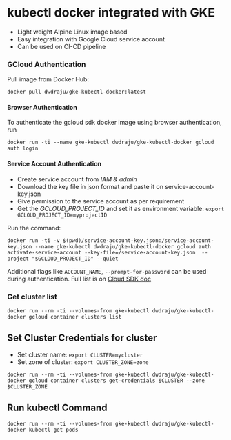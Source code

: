 # kubectl docker integrated with GKE
* Light weight Alpine Linux image based
* Easy integration with Google Cloud service account
* Can be used on CI-CD pipeline

### GCloud Authentication
Pull image from Docker Hub:
```
docker pull dwdraju/gke-kubectl-docker:latest
``` 
#### Browser Authentication
To authenticate the gcloud sdk docker image using browser authentication, run
```
docker run -ti --name gke-kubectl dwdraju/gke-kubectl-docker gcloud auth login
```

#### Service Account Authentication
* Create service account from *IAM & admin*
* Download the key file in json format and paste it on service-account-key.json
* Give permission to the service account as per requirement
* Get the *GCLOUD_PROJECT_ID* and set it as environment variable: `export GCLOUD_PROJECT_ID=myprojectID`

Run the command:
```
docker run -ti -v $(pwd)/service-account-key.json:/service-account-key.json --name gke-kubectl dwdraju/gke-kubectl-docker gcloud auth activate-service-account --key-file=/service-account-key.json  --project "$GCLOUD_PROJECT_ID" --quiet
```

Additional flags like `ACCOUNT_NAME`, `--prompt-for-password` can be used during authentication. Full list is on [Cloud SDK doc](https://cloud.google.com/sdk/gcloud/reference/auth/activate-service-account)


### Get cluster list

```
docker run --rm -ti --volumes-from gke-kubectl dwdraju/gke-kubectl-docker gcloud container clusters list
```

## Set Cluster Credentials for cluster
* Set cluster name: `export CLUSTER=mycluster`
* Set zone of cluster: `export CLUSTER_ZONE=zone`

```
docker run --rm -ti --volumes-from gke-kubectl dwdraju/gke-kubectl-docker gcloud container clusters get-credentials $CLUSTER --zone $CLUSTER_ZONE
```

## Run kubectl Command
```
docker run --rm -ti --volumes-from gke-kubectl dwdraju/gke-kubectl-docker kubectl get pods
```
